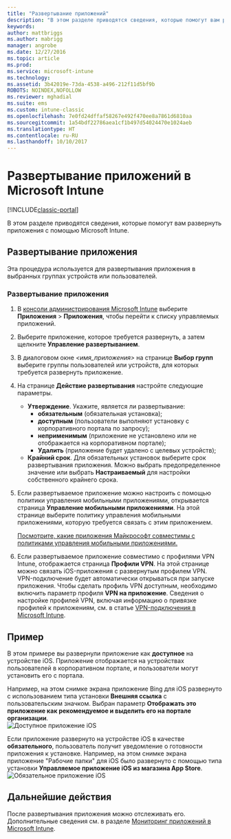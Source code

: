 ```yaml
---
title: "Развертывание приложений"
description: "В этом разделе приводятся сведения, которые помогут вам развернуть приложения с помощью Microsoft Intune."
keywords: 
author: mattbriggs
ms.author: mabrigg
manager: angrobe
ms.date: 12/27/2016
ms.topic: article
ms.prod: 
ms.service: microsoft-intune
ms.technology: 
ms.assetid: 3b42019e-73da-4538-a496-212f11d5bf9b
ROBOTS: NOINDEX,NOFOLLOW
ms.reviewer: mghadial
ms.suite: ems
ms.custom: intune-classic
ms.openlocfilehash: 7e0fd24dffaf58267e492f470ee8a7861d6810aa
ms.sourcegitcommit: 1a54bdf22786aea1cf1b497d54024470e1024aeb
ms.translationtype: HT
ms.contentlocale: ru-RU
ms.lasthandoff: 10/10/2017
---
```

# <a name="deploy-apps-in-microsoft-intune"></a>Развертывание приложений в Microsoft Intune

[!INCLUDE[classic-portal](../includes/classic-portal.md)]

В этом разделе приводятся сведения, которые помогут вам развернуть приложения с помощью Microsoft Intune.


## <a name="deploy-an-app"></a>Развертывание приложения
Эта процедура используется для развертывания приложения в выбранных группах устройств или пользователей.

### <a name="to-deploy-an-app"></a>Развертывание приложения

1. В [консоли администрирования Microsoft Intune](https://manage.microsoft.com) выберите **Приложения** &gt; **Приложения**, чтобы перейти к списку управляемых приложений.

2.  Выберите приложение, которое требуется развернуть, а затем щелкните **Управление развертыванием**.

3.  В диалоговом окне *&lt;имя_приложения&gt;* на странице **Выбор групп** выберите группы пользователей или устройств, для которых требуется развернуть приложение.

4.  На странице **Действие развертывания** настройте следующие параметры.

    - **Утверждение**. Укажите, является ли развертывание:
        - **обязательным** (обязательная установка);
        - **доступным** (пользователи выполняют установку с корпоративного портала по запросу);
        - **неприменимым** (приложение не установлено или не отображается на корпоративном портале);
        - **Удалить** (приложение будет удалено с целевых устройств);
    - **Крайний срок**. Для обязательных установок выберите срок развертывания приложения. Можно выбрать предопределенное значение или выбрать **Настраиваемый** для настройки собственного крайнего срока.

5. Если развертываемое приложение можно настроить с помощью политики управления мобильными приложениями, открывается страница **Управление мобильными приложениями**. На этой странице выберите политику управления мобильными приложениями, которую требуется связать с этим приложением.

    [Посмотрите, какие приложения Майкрософт совместимы с политиками управления мобильными приложениями.](https://www.microsoft.com/server-cloud/products/microsoft-intune/partners.aspx)

6. Если развертываемое приложение совместимо с профилями VPN Intune, отображается страница **Профили VPN**. На этой странице можно связать iOS-приложения с развернутым профилем VPN. VPN-подключение будет автоматически открываться при запуске приложения. Чтобы сделать профиль VPN доступным, необходимо включить параметр профиля **VPN на приложение**.
 Сведения о настройке профилей VPN, включая информацию о привязке профилей к приложениям, см. в статье [VPN-подключения в Microsoft Intune](vpn-connections-in-microsoft-intune.md).

<!---
>[!TIP]
>If an end user previously installed an iOS app and you now deploy it with a deployment action of **Available**, Intune will automatically begin to manage that app with no further action required by you, or the end-user.
--->

## <a name="example"></a>Пример

В этом примере вы развернули приложение как **доступное** на устройстве iOS.
Приложение отображается на устройствах пользователей в корпоративном портале, и пользователи могут установить его с портала.

Например, на этом снимке экрана приложение Bing для iOS развернуто с использованием типа установки **Внешняя ссылка** с пользовательским значком. Выбран параметр **Отображать это приложение как рекомендуемое и выделить его на портале организации**.  
![Доступное приложение iOS](./media/available-install-on-iOS.png)

Если приложение развернуто на устройстве iOS в качестве **обязательного**, пользователь получит уведомление о готовности приложения к установке. Например, на этом снимке экрана приложение "Рабочие папки" для iOS было развернуто с помощью типа установки **Управляемое приложение iOS из магазина App Store**.  
![Обязательное приложение iOS](./media/iOS-Required-install.PNG)

## <a name="next-steps"></a>Дальнейшие действия

После развертывания приложения можно отслеживать его. Дополнительные сведения см. в разделе [Мониторинг приложений в Microsoft Intune](monitor-apps-in-microsoft-intune.md).
